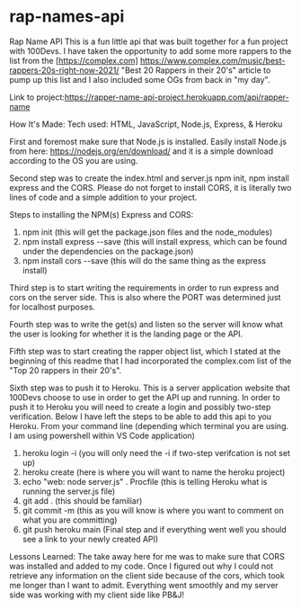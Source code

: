 # rap-names-api
Rap Name API
This is a fun little api that was built together for a fun project with 100Devs. I have taken the opportunity to add some more rappers to the list from the [https://complex.com] https://www.complex.com/music/best-rappers-20s-right-now-2021/ "Best 20 Rappers in their 20's" article to pump up this list and I also included   some OGs from back in "my day".

Link to project:https://rapper-name-api-project.herokuapp.com/api/rapper-name

How It's Made:
Tech used: HTML, JavaScript, Node.js, Express, & Heroku

First and foremost make sure that Node.js is installed. Easily install Node.js from here: https://nodejs.org/en/download/ and it is a simple download according to the OS you are using. 

Second step was to create the index.html and server.js npm init, npm install express and the CORS. Please do not forget to install CORS, it is literally two lines of code and a simple addition to your project. 

Steps to installing the NPM(s) Express and CORS:
1. npm init (this will get the package.json files and the node_modules)
2. npm install express --save (this will install express, which can be found under the dependencies on the package.json)
3. npm install cors --save (this will do the same thing as the express install)

Third step is to start writing the requirements in order to run express and cors on the server side. This is also where the PORT was determined just for localhost purposes. 

Fourth step was to write the get(s) and listen so the server will know what the user is looking for whether it is the landing page or the API. 

Fifth step was to start creating the rapper object list, which I stated at the beginning of this readme that I had incorporated the complex.com list of the "Top 20 rappers in their 20's". 

Sixth step was to push it to Heroku. This is a server application website that 100Devs choose to use in order to get the API up and running. In order to push it to Heroku you will need to create a login and possibly two-step verification. Below I have left the steps to be able to add this api to you Heroku. 
From your command line (depending which terminal you are using. I am using powershell within VS Code application) 
1. heroku login -i (you will only need the -i if two-step verifcation is not set up)
2. heroku create (here is where you will want to name the heroku project) 
3. echo "web: node server.js" . Procfile (this is telling Heroku what is running the server.js file)
4. git add . (this should be familiar)
5. git commit -m (this as you will know is where you want to comment on what you are committing)
6. git push heroku main (Final step and if everything went well you should see a link to your newly created API)

Lessons Learned:
The take away here for me was to make sure that CORS was installed and added to my code. Once I figured out why I could not retrieve any information on the client side because of the cors, which took me longer than I want to admit. Everything went smoothly and my server side was working with my client side like PB&J! 
